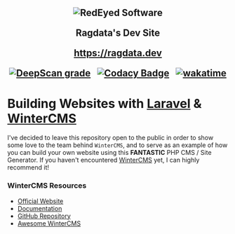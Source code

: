 <h2 align="center">
<img src="https://aever.net/images/brand/banner/RedEyed-SW-D-960.png" alt="RedEyed Software">

Ragdata's Dev Site

https://ragdata.dev

[![DeepScan grade](https://deepscan.io/api/teams/19727/projects/23260/branches/700748/badge/grade.svg)](https://deepscan.io/dashboard#view=project&tid=19727&pid=23260&bid=700748)
&nbsp;
[![Codacy Badge](https://app.codacy.com/project/badge/Grade/a3553a61b14a47bd97b63e23a5474207)](https://www.codacy.com/gh/Ragdata/ragdata.dev/dashboard?utm_source=github.com&amp;utm_medium=referral&amp;utm_content=Ragdata/ragdata.dev&amp;utm_campaign=Badge_Grade)
&nbsp;
[![wakatime](https://wakatime.com/badge/github/Ragdata/Ragdata.github.io.svg)](https://wakatime.com/badge/github/Ragdata/Ragdata.github.io)

</h2>

# Building Websites with [Laravel][laravel] & [WinterCMS][wintercms]

I've decided to leave this repository open to the public in order to show some love to the team behind `WinterCMS`, and to serve as an example of how you can build your own website using this **FANTASTIC** PHP CMS / Site Generator.  If you haven't encountered [WinterCMS][wintercms] yet, I can highly recommend it!


### WinterCMS Resources

- [Official Website][wintercms]
- [Documentation][winterdocs]
- [GitHub Repository][wintergit]
- [Awesome WinterCMS][awesome-wintercms]











[awesome-wintercms]: https://github.com/wintercms/awesome-wintercms
[laravel]: https://laravel.com/
[wintercms]: https://wintercms.com/
[winterdocs]: https://wintercms.com/docs
[wintergit]: https://github.com/wintercms/winter

